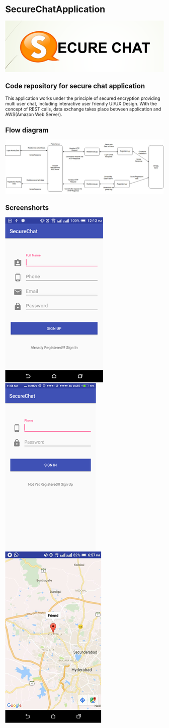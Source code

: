 # SecureChatApplication
![alt text](https://github.com/sowmyaKathula/SecureChatApplication/blob/master/sc/Capture.PNG)<br/>
## Code repository for secure chat application

This application works under the principle of secured encryption providing multi user chat, including interactive user friendly UI/UX Design. With the concept of REST calls, data exchange takes place between application and AWS(Amazon Web Server).

## Flow diagram
![alt text](https://github.com/sowmyaKathula/SecureChatApplication/blob/master/sc/4.png)

## Screenshorts
![alt text](https://github.com/sowmyaKathula/SecureChatApplication/blob/master/sc/1.png)
![alt text](https://github.com/sowmyaKathula/SecureChatApplication/blob/master/sc/2.png)
![alt text](https://github.com/sowmyaKathula/SecureChatApplication/blob/master/sc/3.png)



